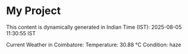 # My Project

This content is dynamically generated in Indian Time (IST): 2025-08-05 11:30:55 IST


Current Weather in Coimbatore:
Temperature: 30.88 °C
Condition: haze
